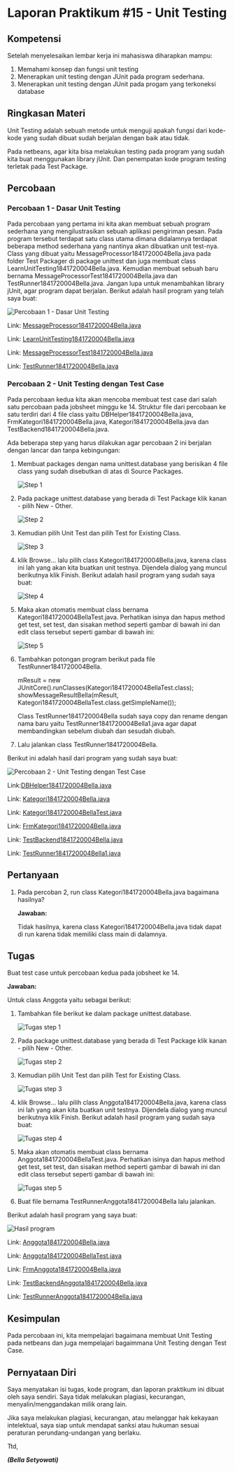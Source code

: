 # Laporan Praktikum #15 - Unit Testing

## Kompetensi
Setelah menyelesaikan lembar kerja ini mahasiswa diharapkan mampu:
1. Memahami konsep dan fungsi unit testing
2. Menerapkan unit testing dengan JUnit pada program sederhana.
3. Menerapkan unit testing dengan JUnit pada progam yang terkoneksi database

## Ringkasan Materi
Unit Testing adalah sebuah metode untuk menguji apakah fungsi dari kode-kode yang sudah dibuat sudah berjalan dengan baik atau tidak.

Pada netbeans, agar kita bisa melakukan testing pada program yang sudah kita buat menggunakan library jUnit. Dan penempatan kode program testing terletak pada Test Package.

## Percobaan
### Percobaan 1 - Dasar Unit Testing

Pada percobaan yang pertama ini kita akan membuat sebuah program sederhana yang mengilustrasikan sebuah aplikasi pengiriman pesan. Pada program tersebut terdapat satu class utama dimana didalamnya terdapat beberapa method sederhana yang nantinya akan dibuatkan unit test-nya. Class yang dibuat yaitu MessageProcessor1841720004Bella.java pada folder Test Packager di package unittest dan juga membuat class LearnUnitTesting1841720004Bella.java. Kemudian membuat sebuah baru bernama MessageProcessorTest1841720004Bella.java dan TestRunner1841720004Bella.java. Jangan lupa untuk menambahkan library jUnit, agar program dapat berjalan. Berikut adalah hasil program yang telah saya buat:

![Percobaan 1 - Dasar Unit Testing](../../docs/15_Unit_Testing/img/percobaan1.png)

Link: [MessageProcessor1841720004Bella.java](../../src/15_Unit_Testing/test/java/unittest/MessageProcessor1841720004Bella.java)

Link: [LearnUnitTesting1841720004Bella.java](../../src/15_Unit_Testing/test/java/unittest/LearnUnitTesting1841720004Bella.java)

Link: [MessageProcessorTest1841720004Bella.java](../../src/15_Unit_Testing/test/java/unittest/MessageProcessorTest1841720004Bella.java)

Link: [TestRunner1841720004Bella.java](../../src/15_Unit_Testing/test/java/unittest/TestRunner1841720004Bella.java)

### Percobaan 2 - Unit Testing dengan Test Case

Pada percobaan kedua kita akan mencoba membuat test case dari salah satu percobaan pada jobsheet minggu ke 14. Struktur file dari percobaan ke satu terdiri dari 4 file class yaitu DBHelper1841720004Bella.java, FrmKategori1841720004Bella.java, Kategori1841720004Bella.java dan TestBackend1841720004Bella.java. 

Ada beberapa step yang harus dilakukan agar percobaan 2 ini berjalan dengan lancar dan tanpa kebingungan:

1. Membuat packages dengan nama unittest.database yang berisikan  4 file class yang sudah disebutkan di atas di Source Packages.

    ![Step 1](../../docs/15_Unit_Testing/img/step1.png)

2. Pada package unittest.database yang berada di Test Package klik kanan - pilih New - Other.

    ![Step 2](../../docs/15_Unit_Testing/img/step2.png)

3. Kemudian pilih Unit Test dan pilih Test for Existing Class. 

    ![Step 3](../../docs/15_Unit_Testing/img/step3.png)

4. klik Browse… lalu pilih class Kategori1841720004Bella.java, karena class ini lah yang akan kita buatkan unit testnya. Dijendela dialog yang muncul berikutnya klik Finish. Berikut adalah hasil program yang sudah saya buat:

    ![Step 4](../../docs/15_Unit_Testing/img/step4.png)

5. Maka akan otomatis membuat class bernama Kategori1841720004BellaTest.java. Perhatikan isinya dan hapus method get test, set test, dan sisakan method seperti gambar di bawah ini dan edit class tersebut seperti gambar di bawah ini:

    ![Step 5](../../docs/15_Unit_Testing/img/step5.png)

6. Tambahkan potongan program berikut pada file TestRunner1841720004Bella.

    mResult = new JUnitCore().runClasses(Kategori1841720004BellaTest.class);
    showMessageResultBella(mResult, Kategori1841720004BellaTest.class.getSimpleName());

    Class TestRunner1841720004Bella sudah saya copy dan rename dengan nama baru yaitu TestRunner1841720004Bella1.java agar dapat membandingkan sebelum diubah dan sesudah diubah.

7. Lalu jalankan class TestRunner1841720004Bella.

Berikut ini adalah hasil dari program yang sudah saya buat:

![Percobaan 2 - Unit Testing dengan Test Case](../../docs/15_Unit_Testing/img/percobaan2.png)

Link:[DBHelper1841720004Bella.java](../../src/15_Unit_Testing/main/java/unittest/database/DBHelper1841720004Bella.java)

Link: [Kategori1841720004Bella.java](../../src/15_Unit_Testing/main/java/unittest/database/Kategori1841720004Bella.java)

Link: [Kategori1841720004BellaTest.java](../../src/15_Unit_Testing/test/java/unittest/database/Kategori1841720004BellaTest.java)

Link: [FrmKategori1841720004Bella.java](../../src/15_Unit_Testing/main/java/unittest/database/FrmKategori1841720004Bella.java)

Link: [TestBackend1841720004Bella.java](../../src/15_Unit_Testing/main/java/unittest/database/TestBackend1841720004Bella.java)

Link: [TestRunner1841720004Bella1.java](../../src/15_Unit_Testing/test/java/unittest/TestRunner1841720004Bella1.java)

## Pertanyaan
1. Pada percoban 2, run class Kategori1841720004Bella.java bagaimana hasilnya?

    **Jawaban:**

    Tidak hasilnya, karena class Kategori1841720004Bella.java tidak dapat di run karena tidak memiliki class main di dalamnya.

## Tugas
Buat test case untuk percobaan kedua pada jobsheet ke 14.

**Jawaban:**

Untuk class Anggota yaitu sebagai berikut:

1. Tambahkan file berikut ke dalam package unittest.database.

    ![Tugas step 1](../../docs/15_Unit_Testing/img/steptugas1.png)

2. Pada package unittest.database yang berada di Test Package klik kanan - pilih New - Other.

    ![Tugas step 2](../../docs/15_Unit_Testing/img/steptugas2.png)

3. Kemudian pilih Unit Test dan pilih Test for Existing Class.

    ![Tugas step 3](../../docs/15_Unit_Testing/img/step3.png)

4. klik Browse… lalu pilih class Anggota1841720004Bella.java, karena class ini lah yang akan kita buatkan unit testnya. Dijendela dialog yang muncul berikutnya klik Finish. Berikut adalah hasil program yang sudah saya buat:

    ![Tugas step 4](../../docs/15_Unit_Testing/img/steptugas4.png)

5. Maka akan otomatis membuat class bernama Anggota1841720004BellaTest.java. Perhatikan isinya dan hapus method get test, set test, dan sisakan method seperti gambar di bawah ini dan edit class tersebut seperti gambar di bawah ini:

    ![Tugas step 5](../../docs/15_Unit_Testing/img/steptugas5.png)

6. Buat file bernama TestRunnerAnggota1841720004Bella lalu jalankan.

Berikut adalah hasil program yang saya buat:

![Hasil program](../../docs/15_Unit_Testing/img/hasiltugas.png)

Link: [Anggota1841720004Bella.java](../../src/15_Unit_Testing/main/java/unittest/database/Anggota1841720004Bella.java)

Link: [Anggota1841720004BellaTest.java](../../src/15_Unit_Testing/test/java/unittest/database/Anggota1841720004BellaTest.java)

Link: [FrmAnggota1841720004Bella.java](../../src/15_Unit_Testing/main/java/unittest/database/FrmAnggota1841720004Bella.java)

Link: [TestBackendAnggota1841720004Bella.java](../../src/15_Unit_Testing/main/java/unittest/database/TestBackendAnggota1841720004Bella.java)

Link: [TestRunnerAnggota1841720004Bella.java](../../src/15_Unit_Testing/test/java/unittest/TestRunnerAnggota1841720004Bella.java) 

## Kesimpulan
Pada percobaan ini, kita mempelajari bagaimana membuat Unit Testing pada netbeans dan juga mempelajari bagaimmana Unit Testing dengan Test Case.

## Pernyataan Diri

Saya menyatakan isi tugas, kode program, dan laporan praktikum ini dibuat oleh saya sendiri. Saya tidak melakukan plagiasi, kecurangan, menyalin/menggandakan milik orang lain.

Jika saya melakukan plagiasi, kecurangan, atau melanggar hak kekayaan intelektual, saya siap untuk mendapat sanksi atau hukuman sesuai peraturan perundang-undangan yang berlaku.

Ttd,

_**(Bella Setyowati)**_